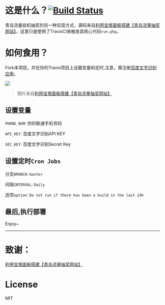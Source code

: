 # 这是什么？<a href="https://github.com/jsuse/travis-draw"><img alt="Build Status" src="https://travis-ci.com/jsuse/travis-draw.svg?branch=master" /></a>
青岛流量挂机抽奖的另一种实现方式，源码来自[利用宝塔面板搭建【青岛流量抽奖网站】](https://onstart.top/%E5%BB%BA%E7%AB%99/41.html)，这里只是使用了TravisCI来触发其核心代码`run.php`。

# 如何食用？
Fork本项目，并在你的Travis项目上设置变量和定时,注意，需注册[百度文字识别应用](https://cloud.baidu.com/product/ocr)。

![](https://arn0-1251735137.cos.ap-guangzhou.myqcloud.com/static_files/HexoSakura.webp)
> 图片来自[利用宝塔面板搭建【青岛流量抽奖网站】](https://onstart.top/%E5%BB%BA%E7%AB%99/41.html)

## 设置变量
`PHONE_NUM`: 你的联通手机号码

`API_KEY`: 百度文字识别API KEY

`SEC_KEY`: 百度文字识别Secret Key

## 设置定时`Cron Jobs`
分支`BRANCH`: `master`

间隔`INTERVAL`: `Daily `

选项`option`: `Do not run if there has been a build in the last 24h`

## 最后,执行部署

Enjoy~

<hr>

# 致谢：

[利用宝塔面板搭建【青岛流量抽奖网站】](https://onstart.top/%E5%BB%BA%E7%AB%99/41.html)

# License

MIT
